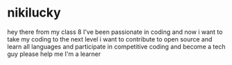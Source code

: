 # nikilucky
hey there from my class 8 I've been passionate in coding and now i want to take my coding to the next level i want to contribute to open source and learn all languages and participate in competitive coding and become a tech guy please help me I'm a learner
